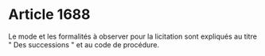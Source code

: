 # Article 1688

Le mode et les formalités à observer pour la licitation sont expliqués au titre " Des successions " et au code de procédure.
